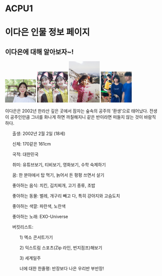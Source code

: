 # ACPU1
<html>
<head>
  
  <meta charset="utf-8">
</head>
<body>

  <h1> 이다은 인물 정보 페이지</h1>
  <ol>
  </ol>
  <h2>이다은에 대해 알아보자~!</h2>
  <img src="12.jpg" width="20%">
  <img src="34.jpg" width="20%">
  <img src="56.jpg" width="20%">
  <img src="78.jpg" width="20%">

  <p>
<o1>이다은은 2002년 한라산 깊은 곳에서 잠자는 숲속의 공주의 '환생'으로 태어났다. 전생이 공주인만큼 그녀를 화나게 하면 까칠해지니 같은 반이라면 떠들지 않는 것이 바람직하다. 
<ol>출생: 2002년 2월 2일 (18세)</ol>
<ol>신체: 170같은 161cm</ol>
<ol>국적: 대한민국</ol>
<ol>취미: 유튜브보기, 티비보기, 영화보기, 수학 숙제하기</ol>
<ol>꿈: 한 분야에서 탑 먹기, 늙어서 돈 펑펑 쓰면서 살기</ol>
<ol>좋아하는 음식: 치킨, 김치찌개, 고기 종류, 초밥</ol>
<ol>좋아하는 동물: 벌레, 개구리 빼고 다, 특히 강아지와 고슴도치</ol>
<ol>좋아하는 색깔: 파란색, 노란색</ol>
<ol>좋아하는 노래: EXO-Universe</ol>
<ol>버킷리스트:
  <ol>1) 엑소 콘서트가기</ol>
<ol>  2) 익스트림 스포츠(Zip 라인, 번지점프)해보기</ol>
<ol>  3) 세계일주</ol>
<ol>너에 대한 한줄평: 반장보다 나은 우리반 부반장!</ol>
